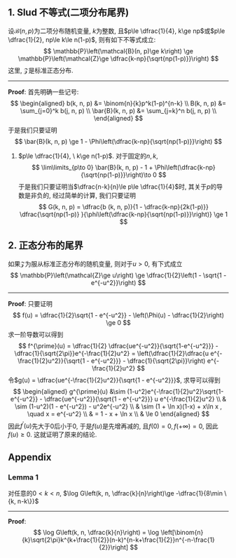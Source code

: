 ## 1. Slud 不等式(二项分布尾界)
设$\mathcal{B}(n, p)$为二项分布随机变量, $k$为整数, 且$p\le \dfrac{1}{4}, k\ge np$或$p\le  \dfrac{1}{2}, np\le k\le n(1-p)$, 则有如下不等式成立:
$$
\mathbb{P}\left(\mathcal{B}(n, p)\ge k\right) \ge \mathbb{P}\left(\mathcal{Z}\ge \dfrac{k-np}{\sqrt{np(1-p)}}\right)
$$
这里, $\mathcal{Z}$是标准正态分布. 
___
**Proof**: 首先明确一些记号: 
$$
\begin{aligned}
b(k, n, p) &= \binom{n}{k}p^k(1-p)^{n-k} \\ 
B(k, n, p) &= \sum_{j=0}^k b(j, n, p) \\
\bar{B}(k, n, p) &= \sum_{j=k}^n b(j, n, p) \\
\end{aligned}
$$
于是我们只要证明
$$
\bar{B}(k, n, p) \ge 1 - \Phi\left(\dfrac{k-np}{\sqrt{np(1-p)}}\right)
$$
1. $p\le \dfrac{1}{4}, \ k\ge n(1-p)$. 对于固定的$n, k$, 
   $$
   \lim\limits_{p\to 0} \bar{B}(k, n, p) - 1 + \Phi\left(\dfrac{k-np}{\sqrt{np(1-p)}}\right)\to 0
   $$
   于是我们只要证明当$\dfrac{n-k}{n}\le p\le \dfrac{1}{4}$时, 其关于$p$的导数是非负的, 经过简单的计算, 我们只要证明 
   $$
   G(k, n, p) = \dfrac{b (k, n, p)}{1 - \dfrac{k-np}{2k(1-p)}} \dfrac{\sqrt{np(1-p)}
   }{\phi\left(\dfrac{k-np}{\sqrt{np(1-p)}}\right)} \ge 1
   $$


## 2. 正态分布的尾界
如果$\mathcal{Z}$为服从标准正态分布的随机变量, 则对于$u>0$, 有下式成立
$$
\mathbb{P}\left(\mathcal{Z}\ge u\right) \ge \dfrac{1}{2}\left(1 - \sqrt{1 - e^{-u^2}}\right)
$$
___
**Proof**: 只要证明
$$
f(u) = \dfrac{1}{2}\sqrt{1 - e^{-u^2}} - \left(\Phi(u) - \dfrac{1}{2}\right) \ge 0
$$
求一阶导数可以得到
$$
f^{\prime}(u) = \dfrac{1}{2} \dfrac{ue^{-u^2}}{\sqrt{1-e^{-u^2}}} - \dfrac{1}{\sqrt{2\pi}}e^{-\frac{1}{2}u^2} = \left(\dfrac{1}{2}\dfrac{u e^{-\frac{1}{2}u^2}}{\sqrt{1 - e^{-u^2}}} - \dfrac{1}{\sqrt{2\pi}}\right) e^{-\frac{1}{2}u^2}
$$
令$g(u) = \dfrac{ue^{-\frac{1}{2}u^2}}{\sqrt{1 - e^{-u^2}}}$, 求导可以得到
$$
\begin{aligned} 
g^{\prime}(u) &\sim (1-u^2)e^{-\frac{1}{2}u^2}\sqrt{1-e^{-u^2}} - \dfrac{ue^{-u^2}}{\sqrt{1 - e^{-u^2}}} u e^{-\frac{1}{2}u^2} \\ 
& \sim (1-u^2)(1 - e^{-u^2}) - u^2e^{-u^2} \\
& \sim (1 + \ln x)(1-x) + x\ln x , \quad x = e^{-u^2} \\ 
& = 1 - x + \ln x \\
& \le 0
\end{aligned}
$$
因此$f^{\prime}(u)$先大于0后小于0, 于是$f(u)$是先增再减的, 且$f(0) = 0, f(+\infty)=0$, 因此$f(u)\ge 0$. 这就证明了原来的结论. 
## Appendix
### Lemma 1
对任意的$0< k < n$, $\log G\left(k, n, \dfrac{k}{n}\right)\ge -\dfrac{1}{8\min \{k, n-k\}}$
___
**Proof**: 
$$
\log G\left(k, n, \dfrac{k}{n}\right) = \log \left[\binom{n}{k}\sqrt{2\pi}k^{k+\frac{1}{2}}(n-k)^{n-k+\frac{1}{2}}n^{-n-\frac{1}{2}}\right]
$$